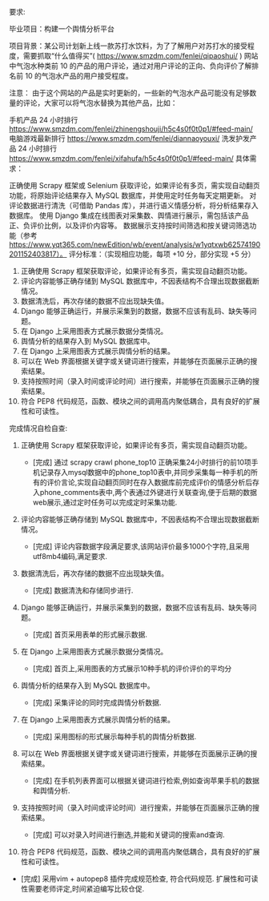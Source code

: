 要求:

毕业项目：构建一个舆情分析平台

项目背景：某公司计划新上线一款苏打水饮料，为了了解用户对苏打水的接受程度，需要抓取“什么值得买”( https://www.smzdm.com/fenlei/qipaoshui/ ) 网站中气泡水种类前 10 的产品的用户评论，通过对用户评论的正向、负向评价了解排名前 10 的气泡水产品的用户接受程度。

注意：
由于这个网站的产品是实时更新的，一些新的气泡水产品可能没有足够数量的评论，大家可以将气泡水替换为其他产品，比如：

手机产品 24 小时排行 https://www.smzdm.com/fenlei/zhinengshouji/h5c4s0f0t0p1/#feed-main/
电脑游戏最新排行 https://www.smzdm.com/fenlei/diannaoyouxi/
洗发护发产品 24 小时排行 https://www.smzdm.com/fenlei/xifahufa/h5c4s0f0t0p1/#feed-main/
具体需求：

正确使用 Scrapy 框架或 Selenium 获取评论，如果评论有多页，需实现自动翻页功能，将原始评论结果存入 MySQL 数据库，并使用定时任务每天定期更新。
对评论数据进行清洗（可借助 Pandas 库），并进行语义情感分析，将分析结果存入数据库。
使用 Django 集成在线图表对采集数、舆情进行展示，需包括该产品正、负评价比例，以及评价内容等。
数据展示支持按时间筛选和按关键词筛选功能（参考 https://www.yqt365.com/newEdition/wb/event/analysis/w1yqtxwb62574190201152403817）。
评分标准：（实现相应功能，每项 +10 分，部分实现 +5 分）

1. 正确使用 Scrapy 框架获取评论，如果评论有多页，需实现自动翻页功能。
2. 评论内容能够正确存储到 MySQL 数据库中，不因表结构不合理出现数据截断情况。
3. 数据清洗后，再次存储的数据不应出现缺失值。
4. Django 能够正确运行，并展示采集到的数据，数据不应该有乱码、缺失等问题。
5. 在 Django 上采用图表方式展示数据分类情况。
6. 舆情分析的结果存入到 MySQL 数据库中。
7. 在 Django 上采用图表方式展示舆情分析的结果。
8. 可以在 Web 界面根据关键字或关键词进行搜索，并能够在页面展示正确的搜索结果。
9. 支持按照时间（录入时间或评论时间）进行搜索，并能够在页面展示正确的搜索结果。
10. 符合 PEP8 代码规范，函数、模块之间的调用高内聚低耦合，具有良好的扩展性和可读性。


完成情况自检自查:
1. 正确使用 Scrapy 框架获取评论，如果评论有多页，需实现自动翻页功能。
   + [完成] 通过 scrapy crawl phone_top10 正确采集24小时排行的前10项手机记录存入mysql数据中的phone_top10表中,并同步采集每一种手机的所有的评价言论,实现自动翻页同时在存入数据库前完成评价的情感分析后存入phone_comments表中,两个表通过外键进行关联查询,便于后期的数据web展示,通过定时任务可以完成定时采集功能.

2. 评论内容能够正确存储到 MySQL 数据库中，不因表结构不合理出现数据截断情况。
   + [完成] 评论内容数据字段满足要求,该网站评价最多1000个字符,且采用utf8mb4编码,满足要求.

3. 数据清洗后，再次存储的数据不应出现缺失值。
   + [完成] 数据清洗和存储同步进行.

4. Django 能够正确运行，并展示采集到的数据，数据不应该有乱码、缺失等问题。
   + [完成] 首页采用表单的形式展示数据.

5. 在 Django 上采用图表方式展示数据分类情况。
   + [完成] 首页上,采用图表的方式展示10种手机的评价评价的平均分

6. 舆情分析的结果存入到 MySQL 数据库中。
   + [完成] 采集评论的同时完成舆情分析数据.

7. 在 Django 上采用图表方式展示舆情分析的结果。
   + [完成] 采用图标的形式展示每种手机的舆情分析数据.

8. 可以在 Web 界面根据关键字或关键词进行搜索，并能够在页面展示正确的搜索结果。
   + [完成] 在手机列表界面可以根据关键词进行检索,例如查询苹果手机的数据和舆情分析.

9. 支持按照时间（录入时间或评论时间）进行搜索，并能够在页面展示正确的搜索结果。
   + [完成] 可以对录入时间进行删选,并能和关键词的搜索and查询.

10. 符合 PEP8 代码规范，函数、模块之间的调用高内聚低耦合，具有良好的扩展性和可读性。
   + [完成] 采用vim + autopep8 插件完成规范检查, 符合代码规范. 扩展性和可读性需要老师评定,时间紧迫编写比较仓促.

